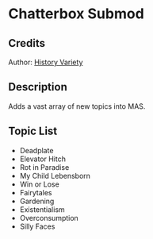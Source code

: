 # Chatterbox Submod


## Credits
Author: [History Variety](https://www.reddit.com/user/Historical_Variety63/)

## Description
  Adds a vast array of new topics into MAS.

## Topic List
  - Deadplate
  - Elevator Hitch
  - Rot in Paradise
  - My Child Lebensborn
  - Win or Lose
  - Fairytales
  - Gardening
  - Existentialism
  - Overconsumption
  - Silly Faces
